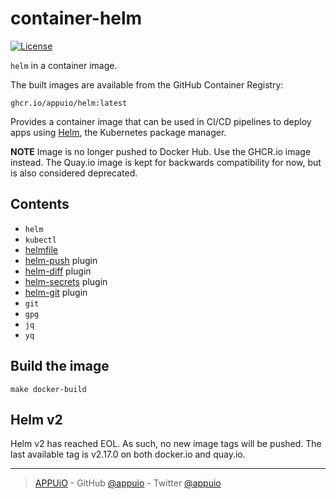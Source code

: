 # container-helm

[![License](https://img.shields.io/github/license/appuio/container-helm.svg)](https://github.com/appuio/container-helm/blob/master/LICENSE)

`helm` in a container image.

The built images are available from the GitHub Container Registry:

    ghcr.io/appuio/helm:latest

Provides a container image that can be used in CI/CD pipelines to deploy apps using [Helm][], the Kubernetes package manager.

**NOTE** Image is no longer pushed to Docker Hub. Use the GHCR.io image instead. The Quay.io image is kept for backwards compatibility for now, but is also considered deprecated.

## Contents

- `helm`
- `kubectl`
- [helmfile][]
- [helm-push][] plugin
- [helm-diff][] plugin
- [helm-secrets][] plugin
- [helm-git][] plugin
- `git`
- `gpg`
- `jq`
- `yq`


## Build the image

```console
make docker-build
```


## Helm v2

Helm v2 has reached EOL.
As such, no new image tags will be pushed.
The last available tag is v2.17.0 on both docker.io and quay.io.


---

> [APPUiO](https://appuio.ch) -
> GitHub [@appuio](https://github.com/appuio) -
> Twitter [@appuio](https://twitter.com/appuio)

[Helm]: https://helm.sh
[helmfile]: https://github.com/roboll/helmfile
[helm-push]: https://github.com/chartmuseum/helm-push
[helm-diff]: https://github.com/databus23/helm-diff
[helm-secrets]: https://github.com/jkroepke/helm-secrets
[helm-git]: https://github.com/aslafy-z/helm-git
